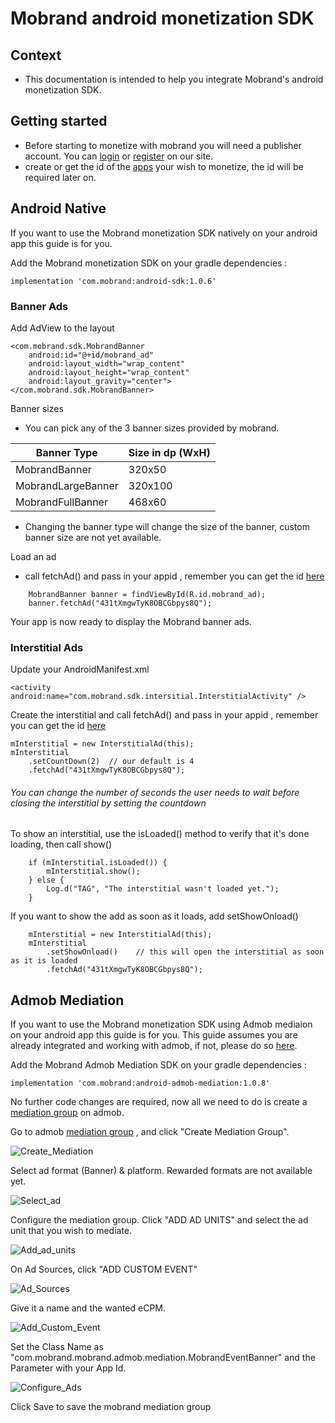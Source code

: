 # Mobrand android monetization SDK

## Context
 * This documentation is intended to help you integrate Mobrand's android monetization SDK.

## Getting started
 * Before starting to monetize with mobrand you will need a publisher account. You can [login] or [register] on our site.
 * create or get the id of the [apps] your wish to monetize, the id will be required later on.

[login]: https://www.mobrand.com/console/login
[register]: https://www.mobrand.com/welcome/register.html
[apps]: https://www.mobrand.com/console/monetize/apps/

## Android Native
If you want to use the Mobrand monetization SDK natively on your android app this guide is for you.

 Add the Mobrand monetization SDK on your gradle dependencies :

    implementation 'com.mobrand:android-sdk:1.0.6'

### Banner Ads

Add AdView to the layout

    <com.mobrand.sdk.MobrandBanner
        android:id="@+id/mobrand_ad"
        android:layout_width="wrap_content"
        android:layout_height="wrap_content"
        android:layout_gravity="center">
    </com.mobrand.sdk.MobrandBanner>

Banner sizes
 * You can pick any of the 3 banner sizes provided by mobrand.

| Banner Type         | Size in dp (WxH)	         |
| ------------- |-------------|
| MobrandBanner        | 320x50  |
| MobrandLargeBanner       | 320x100      |
| MobrandFullBanner | 468x60     |

* Changing the banner type will change the size of the banner, custom banner size are not yet available.

Load an ad

* call fetchAd() and pass in your appid , remember you can get the id [here]

[here]: https://www.mobrand.com/console/monetize/apps/

        MobrandBanner banner = findViewById(R.id.mobrand_ad);
        banner.fetchAd("431tXmgwTyK8OBCGbpys8Q");

Your app is now ready to display the Mobrand banner ads.

### Interstitial Ads

Update your AndroidManifest.xml

    <activity android:name="com.mobrand.sdk.intersitial.InterstitialActivity" />

Create the interstitial and call fetchAd() and pass in your appid , remember you can get the id [here]

[here]: https://www.mobrand.com/console/monetize/apps/

    mInterstitial = new InterstitialAd(this);
    mInterstitial
        .setCountDown(2)  // our default is 4
        .fetchAd("431tXmgwTyK8OBCGbpys8Q");

###### You can change the number of seconds the user needs to wait before closing the interstitial by setting the countdown

To show an interstitial, use the isLoaded() method to verify that it's done loading, then call show()

        if (mInterstitial.isLoaded()) {
            mInterstitial.show();
        } else {
            Log.d("TAG", "The interstitial wasn't loaded yet.");
        }

If you want to show the add as soon as it loads, add setShowOnload()

        mInterstitial = new InterstitialAd(this);
        mInterstitial
            .setShowOnload()    // this will open the interstitial as soon as it is loaded
            .fetchAd("431tXmgwTyK8OBCGbpys8Q");


## Admob Mediation
If you want to use the Mobrand monetization SDK using Admob mediaion on your android app this guide is for you.
This guide assumes you are already integrated and working with admob, if not, please do so [here].

[here]: https://developers.google.com/admob/android/quick-start

 Add the Mobrand Admob Mediation SDK on your gradle dependencies :

    implementation 'com.mobrand:android-admob-mediation:1.0.8'

 No further code changes are required, now all we need to do is create a [mediation group] on admob.


 Go to admob [mediation group] , and click "Create Mediation Group".

 ![Create_Mediation](http://static.mobrand.net/img/sdk//Create_Mediation.png)

 Select ad format (Banner) & platform. Rewarded formats are not available yet.
 
  ![Select_ad](http://static.mobrand.net/img/sdk//Select_ad.png)

 Configure the mediation group. Click "ADD AD UNITS" and select the ad unit that you wish to mediate.
 
  ![Add_ad_units](http://static.mobrand.net/img/sdk//Add_ad_units.png)

 On Ad Sources, click "ADD CUSTOM EVENT"
 
 ![Ad_Sources](http://static.mobrand.net/img/sdk//Ad_Sources.png) 
 
 Give it a name and the wanted eCPM.
 
 ![Add_Custom_Event](http://static.mobrand.net/img/sdk//Add_Custom_Event.png)

 Set the Class Name as "com.mobrand.mobrand.admob.mediation.MobrandEventBanner" and the Parameter with your App Id.

 ![Configure_Ads](http://static.mobrand.net/img/sdk//Configure_Ads.png)

 Click Save to save the mobrand mediation group

 [mediation group]: https://apps.admob.com/v2/mediation/groups/list?pli=1

